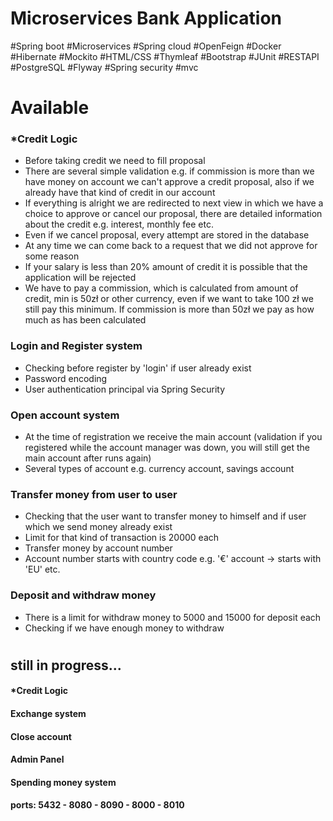 ﻿# Microservices Bank Application
#Spring boot #Microservices #Spring cloud #OpenFeign #Docker #Hibernate #Mockito #HTML/CSS #Thymleaf 
#Bootstrap #JUnit #RESTAPI #PostgreSQL #Flyway #Spring security #mvc

# Available

### *Credit Logic
* Before taking credit we need to fill proposal
* There are several simple validation e.g. if commission is more than we have
  money on account we can't approve a credit proposal, 
  also if we already have that kind of credit in our account
* If everything is alright we are redirected to next view in which we have a choice
to approve or cancel our proposal, there are detailed information about the credit 
e.g. interest, monthly fee etc.
* Even if we cancel proposal, every attempt are stored in the database
* At any time we can come back to a request that we did not approve for some reason
* If your salary is less than 20% amount of credit it is possible that the application will be rejected
* We have to pay a commission, which is calculated from amount of credit, min is 50zł or other currency, 
even if we want to take 100 zł we still pay this minimum. If commission is more than 50zł we pay as how much as has been calculated

### Login and Register system
* Checking before register by 'login' if user already exist
* Password encoding
* User authentication principal via Spring Security
### Open account system
* At the time of registration we receive the main account
(validation if you registered while the account manager was down,
you will still get the main account after runs again)
* Several types of account e.g. currency account, savings account
### Transfer money from user to user
* Checking that the user want to transfer money to himself and if user which we send money already exist
* Limit for that kind of transaction is 20000 each
* Transfer money by account number
* Account number starts with country code e.g. '€' account -> starts with 'EU' etc.
### Deposit and withdraw money
* There is a limit for withdraw money to 5000 and 15000 for deposit each
* Checking if we have enough money to withdraw

#
## still in progress... 
#### *Credit Logic
#### Exchange system
#### Close account
#### Admin Panel
#### Spending money system

#### ports: 5432 - 8080 - 8090 - 8000 - 8010
